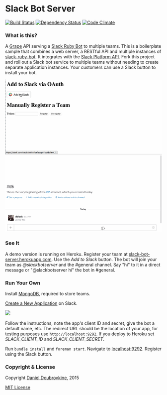 Slack Bot Server
================

[![Build Status](https://travis-ci.org/dblock/slack-bot-server.svg?branch=master)](https://travis-ci.org/dblock/slack-bot-server)
[![Dependency Status](https://gemnasium.com/dblock/slack-bot-server.svg)](https://gemnasium.com/dblock/slack-bot-server)
[![Code Climate](https://codeclimate.com/github/dblock/slack-bot-server.svg)](https://codeclimate.com/github/dblock/slack-bot-server)

### What is this?

A [Grape](http://github.com/ruby-grape/grape) API serving a [Slack Ruby Bot](https://github.com/dblock/slack-ruby-bot) to multiple teams. This is a boilerplate sample that combines a web server, a RESTful API and multiple instances of [slack-ruby-bot](https://github.com/dblock/slack-ruby-bot). It integrates with the [Slack Platform API](https://medium.com/slack-developer-blog/launch-platform-114754258b91#.od3y71dyo). Fork this project and roll out a Slack bot service to multiple teams without needing to create separate application instances. Your customers can use a Slack button to install your bot.

![](images/slackbutton.gif)
![](images/slackbotserver.gif)

### See It

A demo version is running on Heroku. Register your team at [slack-bot-server.herokuapp.com](https://slack-bot-server.herokuapp.com). Use the _Add to Slack_ button. The bot will join your team as _@slackbotserver_ and the #general channel. Say "hi" to it in a direct message or "@slackbotserver hi" the bot in #general.

### Run Your Own

Install [MongoDB](https://www.mongodb.org/downloads), required to store teams.

[Create a New Application](https://api.slack.com/applications/new) on Slack.

![](images/new.jpg)

Follow the instructions, note the app's client ID and secret, give the bot a default name, etc. The redirect URL should be the location of your app, for testing purposes use `http://localhost:9292`. If you deploy to Heroku set _SLACK_CLIENT_ID_ and _SLACK_CLIENT_SECRET_.

Run `bundle install` and `foreman start`. Navigate to [localhost:9292](http://localhost:9292). Register using the Slack button.

### Copyright & License

Copyright [Daniel Doubrovkine](http://code.dblock.org), 2015

[MIT License](LICENSE)
